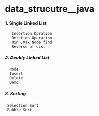 # data_strucutre__java

#### 1. Single Linked List
       Insertion Opration
       Deletion Operation
       Min ,Max Node find
       Reverse of List
       
##### 2. Doubly Linked List
      Node
      Insert
      Delete
      Demo
      
##### 3. Sorting
     Selection Sort
     Bubble Sort
